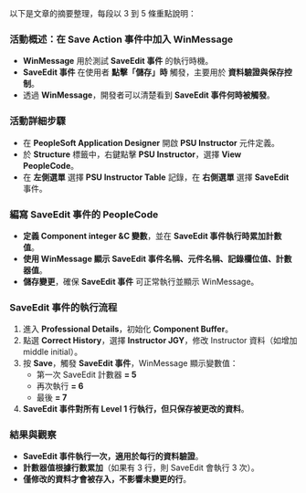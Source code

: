 以下是文章的摘要整理，每段以 3 到 5 條重點說明：

### **活動概述：在 Save Action 事件中加入 WinMessage**
- **WinMessage** 用於測試 **SaveEdit 事件** 的執行時機。
- **SaveEdit 事件** 在使用者 **點擊「儲存」時** 觸發，主要用於 **資料驗證與保存控制**。
- 透過 **WinMessage**，開發者可以清楚看到 **SaveEdit 事件何時被觸發**。

### **活動詳細步驟**
- 在 **PeopleSoft Application Designer** 開啟 **PSU Instructor** 元件定義。
- 於 **Structure** 標籤中，右鍵點擊 **PSU Instructor**，選擇 **View PeopleCode**。
- 在 **左側選單** 選擇 **PSU Instructor Table** 記錄，在 **右側選單** 選擇 **SaveEdit** 事件。

### **編寫 SaveEdit 事件的 PeopleCode**
- **定義 Component integer &C 變數**，並在 **SaveEdit 事件執行時累加計數值**。
- **使用 WinMessage 顯示 SaveEdit 事件名稱、元件名稱、記錄欄位值、計數器值**。
- **儲存變更**，確保 **SaveEdit 事件** 可正常執行並顯示 WinMessage。

### **SaveEdit 事件的執行流程**
1. 進入 **Professional Details**，初始化 **Component Buffer**。
2. 點選 **Correct History**，選擇 **Instructor JGY**，修改 Instructor 資料（如增加 middle initial）。
3. 按 **Save**，觸發 **SaveEdit 事件**，WinMessage 顯示變數值：
   - 第一次 SaveEdit 計數器 **= 5**
   - 再次執行 **= 6**
   - 最後 **= 7**
4. **SaveEdit 事件對所有 Level 1 行執行，但只保存被更改的資料**。

### **結果與觀察**
- **SaveEdit 事件執行一次，適用於每行的資料驗證**。
- **計數器值根據行數累加**（如果有 3 行，則 SaveEdit 會執行 3 次）。
- **僅修改的資料才會被存入，不影響未變更的行**。
 